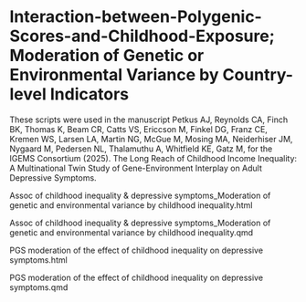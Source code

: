 # Interaction-between-Polygenic-Scores-and-Childhood-Exposure; Moderation of Genetic or Environmental Variance by Country-level Indicators 

These scripts were used in the manuscript 
Petkus AJ, Reynolds CA, Finch BK, Thomas K, Beam CR, Catts VS, Ericcson M, Finkel DG, Franz CE, Kremen WS, Larsen LA, Martin NG, McGue M,  Mosing MA, Neiderhiser JM, Nygaard M, Pedersen NL, Thalamuthu A, Whitfield KE, Gatz M, for the IGEMS Consortium (2025). The Long Reach of Childhood Income Inequality: A Multinational Twin Study of Gene-Environment Interplay on Adult Depressive Symptoms. 

Assoc of childhood inequality & depressive symptoms_Moderation of genetic and environmental variance by childhood inequality.html

Assoc of childhood inequality & depressive symptoms_Moderation of genetic and environmental variance by childhood inequality.qmd

PGS moderation of the effect of childhood inequality on depressive symptoms.html

PGS moderation of the effect of childhood inequality on depressive symptoms.qmd
